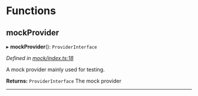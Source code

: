 

# Functions

<a id="mockprovider"></a>

##  mockProvider

▸ **mockProvider**(): `ProviderInterface`

*Defined in [mock/index.ts:18](https://github.com/polkadot-js/api/blob/6056fbc/packages/rpc-provider/src/mock/index.ts#L18)*

A mock provider mainly used for testing.

**Returns:** `ProviderInterface`
The mock provider

___

